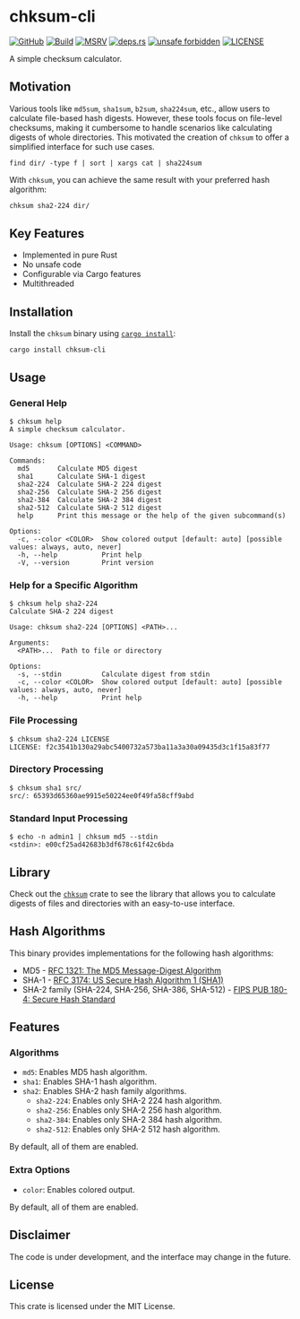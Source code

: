 # chksum-cli

[![GitHub](https://img.shields.io/badge/github-chksum--rs%2Fcli-24292e?style=flat-square&logo=github "GitHub")](https://github.com/chksum-rs/cli)
[![Build](https://img.shields.io/github/actions/workflow/status/chksum-rs/cli/rust.yml?branch=master&style=flat-square&logo=github "Build")](https://github.com/chksum-rs/cli/actions/workflows/rust.yml)
[![MSRV](https://img.shields.io/badge/MSRV-1.74.0-informational?style=flat-square "MSRV")](https://github.com/chksum-rs/cli/blob/master/Cargo.toml)
[![deps.rs](https://deps.rs/crate/chksum/0.4.1/status.svg?style=flat-square "deps.rs")](https://deps.rs/crate/chksum/0.4.1)
[![unsafe forbidden](https://img.shields.io/badge/unsafe-forbidden-success.svg?style=flat-square "unsafe forbidden")](https://github.com/rust-secure-code/safety-dance)
[![LICENSE](https://img.shields.io/github/license/chksum-rs/cli?style=flat-square "LICENSE")](https://github.com/chksum-rs/cli/blob/master/LICENSE)

A simple checksum calculator.

## Motivation

Various tools like `md5sum`, `sha1sum`, `b2sum`, `sha224sum`, etc., allow users to calculate file-based hash digests. However, these tools focus on file-level checksums, making it cumbersome to handle scenarios like calculating digests of whole directories. This motivated the creation of `chksum` to offer a simplified interface for such use cases.

```shell
find dir/ -type f | sort | xargs cat | sha224sum
```

With `chksum`, you can achieve the same result with your preferred hash algorithm:

```sh
chksum sha2-224 dir/
```

## Key Features

* Implemented in pure Rust
* No unsafe code
* Configurable via Cargo features
* Multithreaded

## Installation

Install the `chksum` binary using [`cargo install`](https://doc.rust-lang.org/cargo/commands/cargo-install.html):

```shell
cargo install chksum-cli
```

## Usage

### General Help

```shell
$ chksum help
A simple checksum calculator.

Usage: chksum [OPTIONS] <COMMAND>

Commands:
  md5       Calculate MD5 digest
  sha1      Calculate SHA-1 digest
  sha2-224  Calculate SHA-2 224 digest
  sha2-256  Calculate SHA-2 256 digest
  sha2-384  Calculate SHA-2 384 digest
  sha2-512  Calculate SHA-2 512 digest
  help      Print this message or the help of the given subcommand(s)

Options:
  -c, --color <COLOR>  Show colored output [default: auto] [possible values: always, auto, never]
  -h, --help           Print help
  -V, --version        Print version
```

### Help for a Specific Algorithm

```shell
$ chksum help sha2-224
Calculate SHA-2 224 digest

Usage: chksum sha2-224 [OPTIONS] <PATH>...

Arguments:
  <PATH>...  Path to file or directory

Options:
  -s, --stdin          Calculate digest from stdin
  -c, --color <COLOR>  Show colored output [default: auto] [possible values: always, auto, never]
  -h, --help           Print help
```

### File Processing

```shell
$ chksum sha2-224 LICENSE
LICENSE: f2c3541b130a29abc5400732a573ba11a3a30a09435d3c1f15a83f77
```

### Directory Processing

```shell
$ chksum sha1 src/
src/: 65393d65360ae9915e50224ee0f49fa58cff9abd
```

### Standard Input Processing

```shell
$ echo -n admin1 | chksum md5 --stdin
<stdin>: e00cf25ad42683b3df678c61f42c6bda
```

## Library

Check out the [`chksum`](https://crates.io/crates/chksum) crate to see the library that allows you to calculate digests of files and directories with an easy-to-use interface.

## Hash Algorithms

This binary provides implementations for the following hash algorithms:

* MD5 - [RFC 1321: The MD5 Message-Digest Algorithm](https://tools.ietf.org/html/rfc1321)
* SHA-1 - [RFC 3174: US Secure Hash Algorithm 1 (SHA1)](https://tools.ietf.org/html/rfc3174)
* SHA-2 family (SHA-224, SHA-256, SHA-386, SHA-512) - [FIPS PUB 180-4: Secure Hash Standard](https://nvlpubs.nist.gov/nistpubs/FIPS/NIST.FIPS.180-4.pdf)

## Features

### Algorithms

* `md5`: Enables MD5 hash algorithm.
* `sha1`: Enables SHA-1 hash algorithm.
* `sha2`: Enables SHA-2 hash family algorithms.
  * `sha2-224`: Enables only SHA-2 224 hash algorithm.
  * `sha2-256`: Enables only SHA-2 256 hash algorithm.
  * `sha2-384`: Enables only SHA-2 384 hash algorithm.
  * `sha2-512`: Enables only SHA-2 512 hash algorithm.

By default, all of them are enabled.

### Extra Options

* `color`: Enables colored output.

By default, all of them are enabled.

## Disclaimer

The code is under development, and the interface may change in the future.

## License

This crate is licensed under the MIT License.
